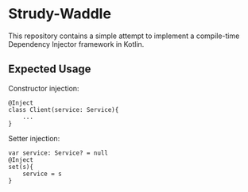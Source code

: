 # Strudy-Waddle
This repository contains a simple attempt to implement a compile-time Dependency Injector framework in Kotlin.

## Expected Usage
Constructor injection: 

	@Inject 
	class Client(service: Service){
		...
	}
	
Setter injection:
	
	var service: Service? = null
	@Inject
	set(s){
		service = s
	}
